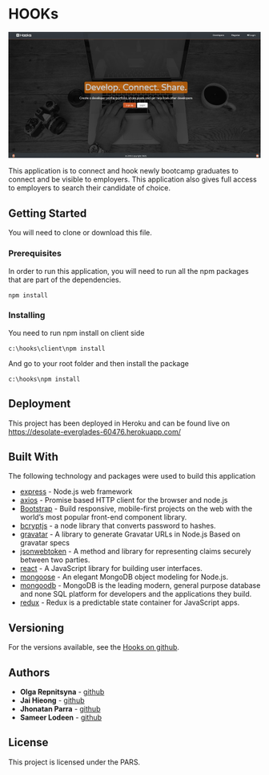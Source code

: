 # HOOKs

![A Sample Hooks Picture](./client/src/img/readme.jpg)

This application is to connect and hook newly bootcamp graduates to connect and be visible to employers. This application also gives full access to employers to search their candidate of choice.
## Getting Started

You will need to clone or download this file. 

### Prerequisites

In order to run this application, you will need to run all the npm packages that are part of the dependencies.

```
npm install
```

### Installing

You need to run npm install on client side

```
c:\hooks\client\npm install
```

And go to your root folder and then install the package

```
c:\hooks\npm install
```

## Deployment

This project has been deployed in Heroku and can be found live on https://desolate-everglades-60476.herokuapp.com/

## Built With

The following technology and packages were used to build this application

* [express](https://expressjs.com/) - Node.js web framework
* [axios](https://github.com/axios/axios) - Promise based HTTP client for the browser and node.js 
* [Bootstrap](https://getbootstrap.com/) - Build responsive, mobile-first projects on the web with the world’s most popular front-end component library. 
* [bcryptjs](https://www.npmjs.com/package/bcryptjs) - a node library that converts password to hashes.
* [gravatar](https://www.npmjs.com/package/gravatar) - A library to generate Gravatar URLs in Node.js Based on gravatar specs
* [jsonwebtoken](https://jwt.io/) - A method and library for representing claims securely between two parties.
* [react](https://reactjs.org/) - A JavaScript library for building user interfaces.
* [mongoose](https://mongoosejs.com/) - An elegant MongoDB object modeling for Node.js.
* [mongoodb](https://www.mongodb.com/) - MongoDB is the leading modern, general purpose database and none SQL platform for developers and the applications they build.
* [redux](https://www.npmjs.com/package/redux) - Redux is a predictable state container for JavaScript apps.


## Versioning

For the versions available, see the [Hooks on github](https://github.com/jaihieong/project3). 

## Authors

* **Olga Repnitsyna** - [github](https://github.com/olga1598)
* **Jai Hieong** - [github](https://github.com/jaihieong)
* **Jhonatan Parra** - [github](https://github.com/jhhudson)
* **Sameer Lodeen** - [github](https://github.com/Slodeen)

## License

This project is licensed under the PARS. 

